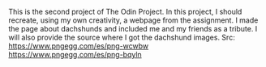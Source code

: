 This is the second project of The Odin Project. In this project, I should recreate, using my own creativity, a webpage from the assignment. I made the page about dachshunds and included me and my friends as a tribute. I will also provide the source where I got the dachshund images.
Src:
https://www.pngegg.com/es/png-wcwbw
https://www.pngegg.com/es/png-bqyln